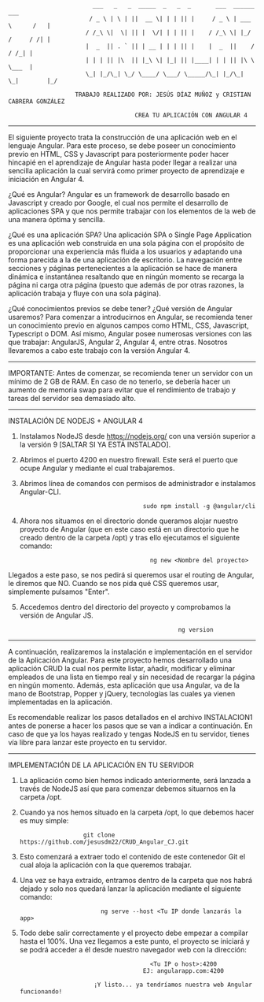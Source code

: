                             ___   _   _  _____  _   _  _       ___  ______        ___
                           / _ \ | \ | ||  __ \| | | || |     / _ \ | ___ \      /   |
                          / /_\ \|  \| || |  \/| | | || |    / /_\ \| |_/ /     / /| |
                          |  _  || . ` || | __ | | | || |    |  _  ||    /     / /_| |
                          | | | || |\  || |_\ \| |_| || |____| | | || |\ \     \___  |
                          \_| |_/\_| \_/ \____/ \___/ \_____/\_| |_/\_| \_|        |_/

                       TRABAJO REALIZADO POR: JESÚS DÍAZ MUÑOZ y CRISTIAN CABRERA GONZÁLEZ
                      
                                        CREA TU APLICACIÓN CON ANGULAR 4


-----------------------------------------------------------------------------------------------------------


El siguiente proyecto trata la construcción de una aplicación web en el lenguaje Angular.
Para este proceso, se debe poseer un conocimiento previo en HTML, CSS y Javascript para
posteriormente poder hacer hincapié en el aprendizaje de Angular hasta poder llegar a
realizar una sencilla aplicación la cual servirá como primer proyecto de aprendizaje e iniciación en Angular 4.

¿Qué es Angular?
Angular es un framework de desarrollo basado en Javascript y creado por Google, el cual nos permite
el desarrollo de aplicaciones SPA y que nos permite trabajar con los elementos de la web de una manera óptima y sencilla.

¿Qué es una aplicación SPA?
Una aplicación SPA o Single Page Application es una aplicación web construida en una sola página
con el propósito de proporcionar una experiencia más fluida a los usuarios y adaptando una forma
parecida a la de una aplicación de escritorio. La navegación entre secciones y páginas pertenecientes
a la aplicación se hace de manera dinámica e instantánea resaltando que en ningún momento se recarga la
página ni carga otra página (puesto que además de por otras razones, la aplicación trabaja y fluye con una sola página).

¿Qué conocimientos previos se debe tener? ¿Qué versión de Angular usaremos?
Para comenzar a introducirnos en Angular, se recomienda tener un conocimiento previo en algunos campos como HTML, CSS,
Javascript, Typescript o DOM. Así mismo, Angular posee numerosas versiones con las que trabajar: AngularJS, Angular 2,
Angular 4, entre otras. Nosotros llevaremos a cabo este trabajo con la versión Angular 4.


-----------------------------------------------------------------------------------------------------------

IMPORTANTE: Antes de comenzar, se recomienda tener un servidor con un mínimo de 2 GB de RAM.
En caso de no tenerlo, se debería hacer un aumento de memoria swap para evitar que el rendimiento
de trabajo y tareas del servidor sea demasiado alto.

-----------------------------------------------------------------------------------------------------------

INSTALACIÓN DE NODEJS + ANGULAR 4


1. Instalamos NodeJS desde https://nodejs.org/ con una versión superior a la versión 9 [SALTAR SI YA ESTÁ INSTALADO].


2. Abrimos el puerto 4200 en nuestro firewall. Este será el puerto que ocupe Angular y mediante el cual trabajaremos.


3. Abrimos línea de comandos con permisos de administrador e instalamos Angular-CLI.

                                          sudo npm install -g @angular/cli


4. Ahora nos situamos en el directorio donde queramos alojar nuestro proyecto de Angular (que en este caso está en un
directorio que he creado dentro de la carpeta /opt) y tras ello ejecutamos el siguiente comando:

                                            ng new <Nombre del proyecto>

Llegados a este paso, se nos pedirá si queremos usar el routing de Angular, le diremos que NO. Cuando se nos pida qué
CSS queremos usar, simplemente pulsamos "Enter".


5. Accedemos dentro del directorio del proyecto y comprobamos la versión de Angular JS.

                                                    ng version




-----------------------------------------------------------------------------------------------------------


A continuación, realizaremos la instalación e implementación en el servidor de la Aplicación Angular.
Para este proyecto hemos desarrollado una aplicación CRUD la cual nos permite listar, añadir, modificar
y eliminar empleados de una lista en tiempo real y sin necesidad de recargar la página en ningún momento.
Además, esta aplicación que usa Angular, va de la mano de Bootstrap, Popper y jQuery, tecnologías las
cuales ya vienen implementadas en la aplicación. 

Es recomendable realizar los pasos detallados en el archivo INSTALACION1 antes de ponerse a hacer los
pasos que se van a indicar a continuación. En caso de que ya los hayas realizado y tengas NodeJS en tu
servidor, tienes vía libre para lanzar este proyecto en tu servidor.


-----------------------------------------------------------------------------------------------------------


IMPLEMENTACIÓN DE LA APLICACIÓN EN TU SERVIDOR

1. La aplicación como bien hemos indicado anteriormente, será lanzada a través de NodeJS así que para
comenzar debemos situarnos en la carpeta /opt.

2. Cuando ya nos hemos situado en la carpeta /opt, lo que debemos hacer es muy simple:

                         git clone https://github.com/jesusdm22/CRUD_Angular_CJ.git

3. Esto comenzará a extraer todo el contenido de este contenedor Git el cual aloja la aplicación con la
que queremos trabajar.

4. Una vez se haya extraido, entramos dentro de la carpeta que nos habrá dejado y solo nos quedará lanzar
la aplicación mediante el siguiente comando:

                              ng serve --host <Tu IP donde lanzarás la app>
                          
5. Todo debe salir correctamente y el proyecto debe empezar a compilar hasta el 100%. Una vez llegamos a
este punto, el proyecto se iniciará y se podrá acceder a él desde nuestro navegador web con la dirección:

                                            <Tu IP o host>:4200
                                          EJ: angularapp.com:4200
                                     
                            ¡Y listo... ya tendríamos nuestra web Angular funcionando!
